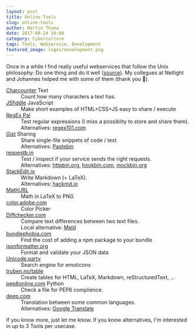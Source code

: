 ```yaml
---
layout: post
title: Online Tools
slug: online-tools
author: Martin Thoma
date: 2017-09-24 20:00
category: Cyberculture
tags: Tools, Webservice, Development
featured_image: logos/development.png
---
```

Once in a while I find really useful webservices that follow the Unix
philosophy: Do one thing and do it well ([source](https://en.wikipedia.org/wiki/Unix_philosophy#Do_One_Thing_and_Do_It_Well)).
My collegues at Netlight and Johannes helped me with some of them (thank you
🙂).


<dl>
    <dt><a href="https://charcounter.com/en/">Charcounter</a> <span class="label label-default">Text</span></dt>
    <dd>Count how many characters a text has.</dd>
    <dt><a href="https://jsfiddle.net">JSfiddle</a> <span class="label label-default">JavaScript</span></dt>
    <dd>Make short examples of HTML+CSS+JS easy to share / execute</dd>
    <dt><a href="https://www.regexpal.com">RegEx Pal</a></dt>
    <dd>Test regular expressions (I miss a possiblity to store and share them).<br/>
        Alternatives: <a href="https://regex101.com/">regex101.com</a></dd>
    <dt><a href="https://gist.github.com/">Gist</a> <span class="label label-default">Sharing</span></dt>
    <dd>Share single-file snippets of code / text.<br/>
        Alternatives: <a href="https://pastebin.com">Pastebin</a></dd>
    <dt><a href="https://requestb.in/">requestb.in</a></dt>
    <dd>Test / inspect if your service sends the right requests.<br/>
        Alternatives: <a href="http://httpbin.org/">httpbin.org</a>, <a href="https://hookbin.com">hookbin.com</a>, <a href="http://mockbin.org">mockbin.org</a></dd>
    <dt><a href="https://stackedit.io/">StackEdit.io</a></dt>
    <dd>Write Markdown (+ LaTeX).<br/>
        Alternatives: <a href="https://hackmd.io/">hackmd.io</a></dd>
    <dt><a href="http://mathurl.com/">MathURL</a></dt>
    <dd>Math in LaTeX to PNG</dd>
    <dt><a href="https://color.adobe.com/">color.adobe.com</a></dt>
    <dd>Color Picker</dd>
    <dt><a href="https://www.diffchecker.com/">Diffchecker.com</a></dt>
    <dd>Compare text differences between two text files.<br/>
        Local alternative: <a href="http://meldmerge.org/">Meld</a></dd>
    <dt><a href="https://bundlephobia.com">bundlephobia.com</a></dt>
    <dd>Find the cost of adding a npm package to your bundle</dd>
    <dt><a href="https://jsonformatter.org/">jsonformatter.org</a></dt>
    <dd>Format and validate your JSON data</dd>
    <dt><a href="http://unicode.party">Unicode.party</a></dt>
    <dd>Search engine for emoticons</dd>
    <dt><a href="http://truben.no/table/">truben.no/table</a></dt>
    <dd>Create tables for HTML, LaTeX, Markdown, reStructuredText, ...</dd>
    <dt><a href="http://pep8online.com">pep8online.com</a> <span class="label label-default">Python</span></dt>
    <dd>Check a file for PEP8 complience.</dd>
    <dt><a href="https://www.deepl.com/translate">deep.com</a></dt>
    <dd>Translation between some common languages.<br/>
        Alternatives: <a href="https://translate.google.com/">Google Translate</a></dd>
</dl>

If you know more, just let me know. If you know alternatives, I'm interested in
up to 3 Tools per usecase.
